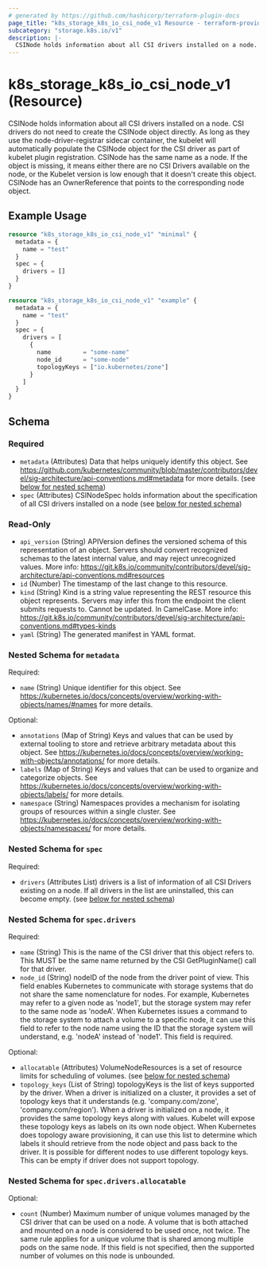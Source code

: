 ```yaml
---
# generated by https://github.com/hashicorp/terraform-plugin-docs
page_title: "k8s_storage_k8s_io_csi_node_v1 Resource - terraform-provider-k8s"
subcategory: "storage.k8s.io/v1"
description: |-
  CSINode holds information about all CSI drivers installed on a node. CSI drivers do not need to create the CSINode object directly. As long as they use the node-driver-registrar sidecar container, the kubelet will automatically populate the CSINode object for the CSI driver as part of kubelet plugin registration. CSINode has the same name as a node. If the object is missing, it means either there are no CSI Drivers available on the node, or the Kubelet version is low enough that it doesn't create this object. CSINode has an OwnerReference that points to the corresponding node object.
---
```


# k8s_storage_k8s_io_csi_node_v1 (Resource)

CSINode holds information about all CSI drivers installed on a node. CSI drivers do not need to create the CSINode object directly. As long as they use the node-driver-registrar sidecar container, the kubelet will automatically populate the CSINode object for the CSI driver as part of kubelet plugin registration. CSINode has the same name as a node. If the object is missing, it means either there are no CSI Drivers available on the node, or the Kubelet version is low enough that it doesn't create this object. CSINode has an OwnerReference that points to the corresponding node object.

## Example Usage

```terraform
resource "k8s_storage_k8s_io_csi_node_v1" "minimal" {
  metadata = {
    name = "test"
  }
  spec = {
    drivers = []
  }
}

resource "k8s_storage_k8s_io_csi_node_v1" "example" {
  metadata = {
    name = "test"
  }
  spec = {
    drivers = [
      {
        name         = "some-name"
        node_id      = "some-node"
        topologyKeys = ["io.kubernetes/zone"]
      }
    ]
  }
}
```

<!-- schema generated by tfplugindocs -->
## Schema

### Required

- `metadata` (Attributes) Data that helps uniquely identify this object. See https://github.com/kubernetes/community/blob/master/contributors/devel/sig-architecture/api-conventions.md#metadata for more details. (see [below for nested schema](#nestedatt--metadata))
- `spec` (Attributes) CSINodeSpec holds information about the specification of all CSI drivers installed on a node (see [below for nested schema](#nestedatt--spec))

### Read-Only

- `api_version` (String) APIVersion defines the versioned schema of this representation of an object. Servers should convert recognized schemas to the latest internal value, and may reject unrecognized values. More info: https://git.k8s.io/community/contributors/devel/sig-architecture/api-conventions.md#resources
- `id` (Number) The timestamp of the last change to this resource.
- `kind` (String) Kind is a string value representing the REST resource this object represents. Servers may infer this from the endpoint the client submits requests to. Cannot be updated. In CamelCase. More info: https://git.k8s.io/community/contributors/devel/sig-architecture/api-conventions.md#types-kinds
- `yaml` (String) The generated manifest in YAML format.

<a id="nestedatt--metadata"></a>
### Nested Schema for `metadata`

Required:

- `name` (String) Unique identifier for this object. See https://kubernetes.io/docs/concepts/overview/working-with-objects/names/#names for more details.

Optional:

- `annotations` (Map of String) Keys and values that can be used by external tooling to store and retrieve arbitrary metadata about this object. See https://kubernetes.io/docs/concepts/overview/working-with-objects/annotations/ for more details.
- `labels` (Map of String) Keys and values that can be used to organize and categorize objects. See https://kubernetes.io/docs/concepts/overview/working-with-objects/labels/ for more details.
- `namespace` (String) Namespaces provides a mechanism for isolating groups of resources within a single cluster. See https://kubernetes.io/docs/concepts/overview/working-with-objects/namespaces/ for more details.


<a id="nestedatt--spec"></a>
### Nested Schema for `spec`

Required:

- `drivers` (Attributes List) drivers is a list of information of all CSI Drivers existing on a node. If all drivers in the list are uninstalled, this can become empty. (see [below for nested schema](#nestedatt--spec--drivers))

<a id="nestedatt--spec--drivers"></a>
### Nested Schema for `spec.drivers`

Required:

- `name` (String) This is the name of the CSI driver that this object refers to. This MUST be the same name returned by the CSI GetPluginName() call for that driver.
- `node_id` (String) nodeID of the node from the driver point of view. This field enables Kubernetes to communicate with storage systems that do not share the same nomenclature for nodes. For example, Kubernetes may refer to a given node as 'node1', but the storage system may refer to the same node as 'nodeA'. When Kubernetes issues a command to the storage system to attach a volume to a specific node, it can use this field to refer to the node name using the ID that the storage system will understand, e.g. 'nodeA' instead of 'node1'. This field is required.

Optional:

- `allocatable` (Attributes) VolumeNodeResources is a set of resource limits for scheduling of volumes. (see [below for nested schema](#nestedatt--spec--drivers--allocatable))
- `topology_keys` (List of String) topologyKeys is the list of keys supported by the driver. When a driver is initialized on a cluster, it provides a set of topology keys that it understands (e.g. 'company.com/zone', 'company.com/region'). When a driver is initialized on a node, it provides the same topology keys along with values. Kubelet will expose these topology keys as labels on its own node object. When Kubernetes does topology aware provisioning, it can use this list to determine which labels it should retrieve from the node object and pass back to the driver. It is possible for different nodes to use different topology keys. This can be empty if driver does not support topology.

<a id="nestedatt--spec--drivers--allocatable"></a>
### Nested Schema for `spec.drivers.allocatable`

Optional:

- `count` (Number) Maximum number of unique volumes managed by the CSI driver that can be used on a node. A volume that is both attached and mounted on a node is considered to be used once, not twice. The same rule applies for a unique volume that is shared among multiple pods on the same node. If this field is not specified, then the supported number of volumes on this node is unbounded.


